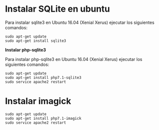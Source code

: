 # Instalar SQLite en ubuntu

Para instalar sqlite3 en Ubuntu 16.04 (Xenial Xerus) ejecutar los siguientes comandos:

    sudo apt-get update
    sudo apt-get install sqlite3

**Instalar php-sqlite3**

Para instalar php-sqlite3 en Ubuntu 16.04 (Xenial Xerus) ejecutar los siguientes comandos:

    sudo apt-get update
    sudo apt-get install php7.1-sqlite3
    sudo service apache2 restart

# Instalar imagick

    sudo apt-get update
    sudo apt-get install php7.1-imagick
    sudo service apache2 restart
